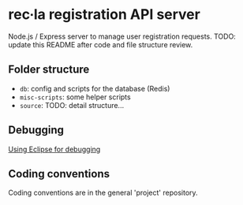 # rec∙la registration API server


Node.js / Express server to manage user registration requests.
TODO: update this README after code and file structure review.


## Folder structure

- `db`: config and scripts for the database (Redis)
- `misc-scripts`: some helper scripts
- `source`: TODO: detail structure...


## Debugging

[Using Eclipse for debugging](https://github.com/joyent/node/wiki/Using-Eclipse-as-Node-Applications-Debugger)


## Coding conventions

Coding conventions are in the general 'project' repository.
